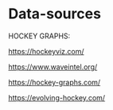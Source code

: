 # Data-sources


HOCKEY GRAPHS:

https://hockeyviz.com/

https://www.waveintel.org/

https://hockey-graphs.com/

https://evolving-hockey.com/


